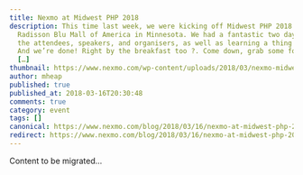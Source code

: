 ```yaml
---
title: Nexmo at Midwest PHP 2018
description: This time last week, we were kicking off Midwest PHP 2018 at the
  Radisson Blu Mall of America in Minnesota. We had a fantastic two days meeting
  the attendees, speakers, and organisers, as well as learning a thing or two.
  And we’re done! Right by the breakfast too ?. Come down, grab some food and
  […]
thumbnail: https://www.nexmo.com/wp-content/uploads/2018/03/nexmo-midwest.png
author: mheap
published: true
published_at: 2018-03-16T20:30:48
comments: true
category: event
tags: []
canonical: https://www.nexmo.com/blog/2018/03/16/nexmo-at-midwest-php-2018-dr
redirect: https://www.nexmo.com/blog/2018/03/16/nexmo-at-midwest-php-2018-dr
---
```

Content to be migrated...
